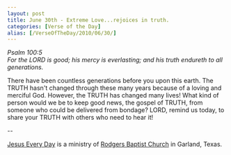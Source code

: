 ```yaml
---
layout: post
title: June 30th - Extreme Love...rejoices in truth.
categories: [Verse of the Day]
alias: [/VerseOfTheDay/2010/06/30/]
---
```


_Psalm 100:5  
For the LORD is good; his mercy is everlasting; and his truth
endureth to all generations._

There have been countless generations before you upon this earth.
The TRUTH hasn't changed through these many years because of a loving
and merciful God. However, the TRUTH has changed many lives! What kind
of person would we be to keep good news, the gospel of TRUTH, from
someone who could be delivered from bondage? LORD, remind us today,
to share your TRUTH with others who need to hear it!

 --

<a href=http://jesuseveryday.net>Jesus Every Day</a> is a ministry of <a href=http://rodgersbaptist.net>Rodgers Baptist Church</a> in Garland, Texas.
